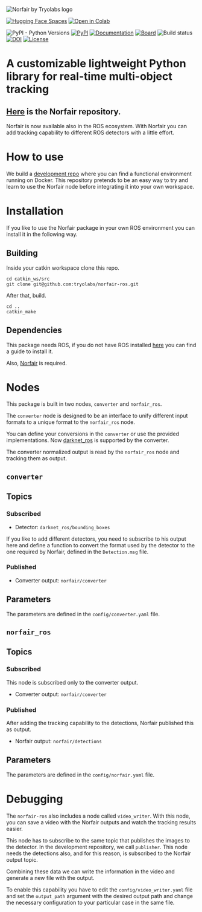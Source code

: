 ![Norfair by Tryolabs logo](https://raw.githubusercontent.com/tryolabs/norfair/master/docs/img/logo.svg)

[![Hugging Face Spaces](https://img.shields.io/badge/%F0%9F%A4%97%20Hugging%20Face-Spaces-blue)](https://huggingface.co/spaces/tryolabs/norfair-demo)
[![Open in Colab](https://colab.research.google.com/assets/colab-badge.svg)](https://colab.research.google.com/github/tryolabs/norfair/blob/master/demos/colab/colab_demo.ipynb)

![PyPI - Python Versions](https://img.shields.io/pypi/pyversions/norfair)
[![PyPI](https://img.shields.io/pypi/v/norfair?color=green)](https://pypi.org/project/norfair/)
[![Documentation](https://img.shields.io/badge/api-reference-blue?logo=readthedocs)](https://tryolabs.github.io/norfair/)
[![Board](https://img.shields.io/badge/project-board-blue?logo=github)](https://github.com/tryolabs/norfair/projects/1)
![Build status](https://github.com/tryolabs/norfair/workflows/CI/badge.svg?branch=master)
[![DOI](https://zenodo.org/badge/276473370.svg)](https://zenodo.org/badge/latestdoi/276473370)
[![License](https://img.shields.io/github/license/tryolabs/norfair)](https://github.com/tryolabs/norfair/blob/master/LICENSE)

# A customizable lightweight Python library for real-time multi-object tracking

## [Here](https://github.com/tryolabs/norfair) is the Norfair repository.

Norfair is now available also in the ROS ecosystem. With Norfair you can add tracking capability to different ROS detectors with a little effort.

# How to use

We build a [development repo](https://github.com/tryolabs/norfair-ros-dev) where you can find a functional environment running on Docker. This repository pretends to be an easy way to try and learn to use the Norfair node before integrating it into your own workspace.

# Installation

If you like to use the Norfair package in your own ROS environment you can install it in the following way.

## Building

Inside your catkin workspace clone this repo.

```
cd catkin_ws/src
git clone git@github.com:tryolabs/norfair-ros.git
```

After that, build.

```
cd ..
catkin_make
```

## Dependencies

This package needs ROS, if you do not have ROS installed [here](http://wiki.ros.org/ROS/Installation) you can find a guide to install it.

Also, [Norfair](https://github.com/tryolabs/norfair) is required.

# Nodes

This package is built in two nodes, `converter` and `norfair_ros`.

The `converter` node is designed to be an interface to unify different input formats to a unique format to the `norfair_ros` node.

You can define your conversions in the `converter` or use the provided implementations. Now [darknet_ros](https://github.com/leggedrobotics/darknet_ros/tree/master/darknet_ros) is supported by the converter.

The converter normalized output is read by the `norfair_ros` node and tracking them as output.

## `converter`

## Topics

### Subscribed

- Detector: `darknet_ros/bounding_boxes`

If you like to add different detectors, you need to subscribe to his output here and define a function to convert the format used by the detector to the one required by Norfair, defined in the `Detection.msg` file.

### Published

- Converter output: `norfair/converter`

## Parameters

The parameters are defined in the `config/converter.yaml` file.

## `norfair_ros`

## Topics

### Subscribed

This node is subscribed only to the converter output.

- Converter output: `norfair/converter`

### Published

After adding the tracking capability to the detections, Norfair published this as output.

- Norfair output: `norfair/detections`

## Parameters

The parameters are defined in the `config/norfair.yaml` file.

# Debugging

The `norfair-ros` also includes a node called `video_writer`. With this node, you can save a video with the Norfair outputs and watch the tracking results easier.

This node has to subscribe to the same topic that publishes the images to the detector. In the development repository, we call `publisher`. This node needs the detections also, and for this reason, is subscribed to the Norfair output topic.

Combining these data we can write the information in the video and generate a new file with the output.

To enable this capability you have to edit the `config/video_writer.yaml` file and set the `output_path` argument with the desired output path and change the necessary configuration to your particular case in the same file.
